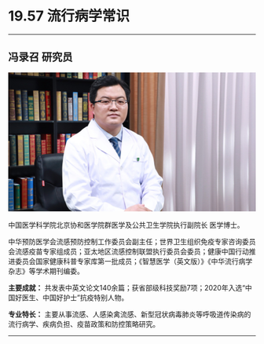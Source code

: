 # 19.57 流行病学常识

---

## 冯录召 研究员

![1684331438556](image/c19_057/1684331438556.png)

中国医学科学院北京协和医学院群医学及公共卫生学院执行副院长 医学博士。

中华预防医学会流感预防控制工作委员会副主任；世界卫生组织免疫专家咨询委员会流感疫苗专家组成员；亚太地区流感控制联盟执行委员会委员；健康中国行动推进委员会国家健康科普专家库第一批成员；《智慧医学（英文版）》《中华流行病学杂志》等学术期刊编委。


**主要成就：** 共发表中英文论文140余篇；获省部级科技奖励7项；2020年入选“中国好医生、中国好护士”抗疫特别人物。


**专业特长：** 主要从事流感、人感染禽流感、新型冠状病毒肺炎等呼吸道传染病的流行病学、疾病负担、疫苗政策和防控策略研究。

---
